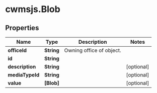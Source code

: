 # cwmsjs.Blob

## Properties

Name | Type | Description | Notes
------------ | ------------- | ------------- | -------------
**officeId** | **String** | Owning office of object. | 
**id** | **String** |  | 
**description** | **String** |  | [optional] 
**mediaTypeId** | **String** |  | [optional] 
**value** | **[Blob]** |  | [optional] 


